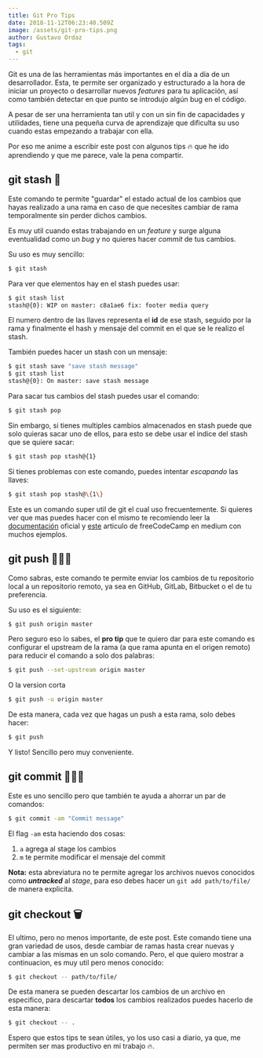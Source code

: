 ```yaml
---
title: Git Pro Tips
date: 2018-11-12T06:23:40.509Z
image: /assets/git-pro-tips.png
author: Gustavo Ordaz
tags:
  - git
---
```

Git es una de las herramientas más importantes en el día a día de un desarrollador. Esta, te permite ser organizado y estructurado a la hora de iniciar un proyecto o desarrollar nuevos _features_ para tu aplicación, así como también detectar en que punto se introdujo algún bug en el código.

A pesar de ser una herramienta tan util y con un sin fin de capacidades y utilidades, tiene una pequeña curva de aprendizaje que dificulta su uso cuando estas empezando a trabajar con ella.

Por eso me anime a escribir este post con algunos tips 🔥 que he ido aprendiendo y que me parece, vale la pena compartir.

## git stash 💾

Este comando te permite "guardar" el estado actual de los cambios que hayas realizado a una rama en caso de que necesites cambiar de rama temporalmente sin perder dichos cambios. 

Es muy util cuando estas trabajando en un _feature_ y surge alguna eventualidad como un _bug_ y no quieres hacer _commit_ de tus cambios.

Su uso es muy sencillo:

```bash
$ git stash
```
Para ver que elementos hay en el stash puedes usar:

```bash
$ git stash list
stash@{0}: WIP on master: c8a1ae6 fix: footer media query
```
El numero dentro de las llaves representa el **id** de ese stash, seguido por la rama y finalmente el hash y mensaje del commit en el que se le realizo el stash.

También puedes hacer un stash con un mensaje:

```bash
$ git stash save "save stash message"
$ git stash list
stash@{0}: On master: save stash message
```

Para sacar tus cambios del stash puedes usar el comando:

```bash
$ git stash pop
```

Sin embargo, si tienes multiples cambios almacenados en stash puede que solo quieras sacar uno de ellos, para esto se debe usar el indice del stash que se quiere sacar:

```bash
$ git stash pop stash@{1}
```

Si tienes problemas con este comando, puedes intentar _escapando_ las llaves:

```bash
$ git stash pop stash@\{1\}
```

Este es un comando super util de git el cual uso frecuentemente. Si quieres ver que mas puedes hacer con el mismo te recomiendo leer la [documentación](https://git-scm.com/docs/git-stash) oficial y [este](https://medium.freecodecamp.org/useful-tricks-you-might-not-know-about-git-stash-e8a9490f0a1a) articulo de freeCodeCamp en medium con muchos ejemplos.

## git push 🏋🏾‍♀️

Como sabras, este comando te permite enviar los cambios de tu repositorio local a un repositorio remoto, ya sea en GitHub, GitLab, Bitbucket o el de tu preferencia.

Su uso es el siguiente:

```bash
$ git push origin master
```

Pero seguro eso lo sabes, el **pro tip** que te quiero dar para este comando es configurar el upstream de la rama (a que rama apunta en el origen remoto) para reducir el comando a solo dos palabras:

```bash
$ git push --set-upstream origin master
```

O la version corta

```bash
$ git push -u origin master
```

De esta manera, cada vez que hagas un push a esta rama, solo debes hacer:

```bash
$ git push
```

Y listo! Sencillo pero muy conveniente.

## git commit 🧘🏽‍♀️

Este es uno sencillo pero que también te ayuda a ahorrar un par de comandos:

```bash
$ git commit -am "Commit message"
```

El flag `-am` esta haciendo dos cosas:
1. `a` agrega al stage los cambios
2. `m` te permite modificar el mensaje del commit

**Nota:** esta abreviatura no te permite agregar los archivos nuevos conocidos como **_untracked_** al _stage_, para eso debes hacer un `git add path/to/file/` de manera explicita.

## git checkout 🗑

El ultimo, pero no menos importante, de este post.  Este comando tiene una gran variedad de usos, desde cambiar de ramas hasta crear nuevas y cambiar a las mismas en un solo comando. Pero, el que quiero mostrar a continuacion, es muy util pero menos conocido:

```bash
$ git checkout -- path/to/file/
```

De esta manera se pueden descartar los cambios de un archivo en especifico, para descartar **todos** los cambios realizados puedes hacerlo de esta manera:

```bash
$ git checkout -- .
```

Espero que estos tips te sean útiles, yo los uso casi a diario, ya que, me permiten ser mas productivo en mi trabajo 🔥.
